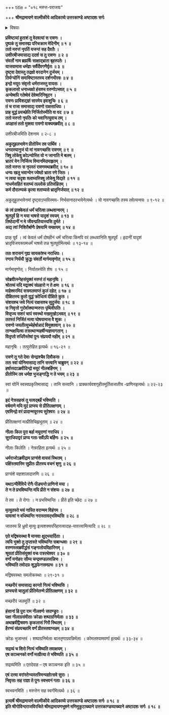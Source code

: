 +++
title = "०१८ मरुत्त-पराजयः"

+++
**श्रीमद्रामायणे वाल्मीकीये आदिकाव्ये उत्तरकाण्डे अष्टादशः सर्गः**

<details><summary>विषयाः</summary>

कदाचिद् इन्द्रादि-देव-गण-मण्डितं मरुत्त-राज-यज्ञ-वाटं प्रविष्टे रावणे  
तद्-भयाद् इन्द्रादि-देवैर् मयूर-वायसादि-रूप-परिग्रहः ॥ १ ॥  
रावणेन-युद्धाय समाहूते मरुत्ते युद्ध-संनद्धे  
संवर्त-नाम्ना पुरोधसा  
दीक्षितस्य युद्धानौचित्योक्त्या  
तत्-प्रतिनिवर्तनम् ॥ २ ॥  
निवृत्ते तस्मिन्  
रावणेन जय-घोषण-पूर्वकं निर्गमनम् ॥ ३ ॥  
ततो निज-निज-रूप-धारिभिर् इन्द्रादिभिः  
परितोषान् मयूरादीनां नाना-वरप्रदानम् ॥ ४ ॥
</details>

**प्रविष्टायां हुताशं तु वेदवत्यां स रावणः ।  
पुष्पकं तु समारुह्य परिचक्राम मेदिनीम् ॥ १ ॥  
ततो मरुत्तं नृपतिं यजन्तं सह दैवतैः ।  
उशीरबीजमासाद्य ददर्श स तु रावणः ॥ २ ॥  
संवर्तो नाम ब्रह्मर्षिः साक्षाद्भ्राता बृहस्पतेः ।  
याजयामास धर्मज्ञः सर्वैर्देवगणैर्वृतः ॥ ३ ॥  
दृष्ट्वा देवास्तु तद्रक्षो वरदानेन दुर्जयम् ।  
तिर्यग्योनिं समाविष्टास्तस्य दर्शनभीरवः ॥ ४ ॥  
इन्द्रो मयूरः संवृत्तो धर्मराजस्तु वायसः ।  
कृकलासो धनाध्यक्षो हंसश्च वरुणोऽभवत् ॥ ५ ॥  
अन्येष्वपि गतेष्वेवं देवेष्वरिनिषूदन ।  
रावणः प्राविशद्यज्ञं सारमेय इवाशुचिः ॥ ६ ॥  
तं च राजा समासाद्य रावणो राक्षसाधिपः ।  
प्राह युद्धं प्रयच्छेति निर्जितोस्मीति वा वद ॥ ७ ॥  
ततो मरुत्तो नृपतिः को भवानित्युवाच तम् ।  
अपहासं ततो मुक्त्वा रावणो वाक्यमब्रवीत् ॥ ८ ॥**

उशीरबीजमिति देशनाम ॥ २-८ ॥

**अकुतूहलभावेन प्रीतोस्मि तव पार्थिव ।  
धनदस्यानुजं यो मां नावगच्छसि रावणम् ॥ ९ ॥  
त्रिषु लोकेषु कोऽन्योस्ति यो न जानाति मे बलम् ।  
भ्रातरं येन निर्जित्य विमानमिदमाहृतम् ।  
ततो मरुत्तः स नृपस्तं रावणमथाब्रवीत् ॥ १० ॥  
धन्यः खलु भवान्येन ज्येष्ठो भ्राता रणे जितः ।  
न त्वया सदृशः श्लाघ्यस्त्रिषु लोकेषु विद्यते ॥ ११ ॥  
नाधर्मसहितं श्लाघ्यं तल्लोकं प्रतिसंहितम् ।  
कर्म दौरात्म्यकं कृत्वा श्लाघ्यसे भ्रातृनिर्जयात् ॥ १२ ॥**

अकुतूहुलभावेनमां दृष्ट्वाऽप्यविस्मय- निर्भयानादरभावेनेत्यर्थः । यो नावगच्छसि तस्य तवेत्यन्वयः ॥ ९-१२ ॥

**कं त्वं प्राक्केवलं धर्मं चरित्वा लब्धवान्वरम् ।  
श्रुतपूर्वं हि न मया भाषसे यादृशं स्वयम् ॥ १३ ॥  
तिष्ठेदानीं न मे जीवन्प्रतियास्यसि दुर्मते ।  
अद्य त्वां निशितैर्बाणैः प्रेषयामि यमक्षयम् ॥ १४ ॥**

प्राक् पूर्वं । त्वं केवलं धर्मं दोषहीनं धर्मं चरित्वा किमपि वरं लब्धवानिति श्रुतपूर्वं । इदानीं यादृशं भ्रातृविजयरूपमधर्मं भाषसे तन्न श्रुतपूर्वमित्यर्थः ॥ १३-१४ ॥

**ततः शरासनं गृह्य सायकांश्च नराधिपः ।  
रणाय निर्ययौ क्रुद्धः संवर्तो मार्गमावृणोत् ॥ १५ ॥**

मार्गमावृणोत् । निर्यातस्येति शेषः ॥ १५ ॥

**सोब्रवीत्स्नेहसंयुक्तं मरुत्तं तं महानृषिः ।  
श्रोतव्यं यदि मद्वाक्यं संप्रहारो न ते क्षमः ॥ १६ ॥  
माहेश्वरमिदं सत्रमलमाप्तं कुलं दहेत् ॥ १७ ॥  
दीक्षितस्य कुतो युद्धं क्रोधित्वं दीक्षिते कुतः ।  
संशयश्च जये नित्यं राक्षसश्च सुदुर्जयः ॥ १८ ॥  
स निवृत्तो गुरोर्वाक्यान्मरुत्तः पृथिवीपतिः ।  
विसृज्य सशरं चापं स्वस्थो मखमुखोऽभवत् ॥ १९ ॥  
ततस्तं निर्जितं मत्वा घोषयामास वै शुकः ।  
रावणो जयतीत्युच्चेर्हर्षान्नादं विमुक्तवान् ॥ २० ॥  
तान्भक्षयित्वा तत्रस्थान्महर्षीन्यज्ञमागतान् ।  
वितृप्तो रुधिरैस्तेषां पुनः संप्रययौ महीम् ॥ २१ ॥**

महानृषिः । तत्पुरोहित इत्यर्थः ॥ १६-२१ ॥

**रावणे तु गते देवाः सेन्द्राश्चैव दिवौकसः ।  
ततः स्वां योनिमासाद्य तानि सत्त्वानि चाब्रुवन् ॥ २२ ॥  
हर्षात्तदाऽब्रवीदिन्द्रो मयूरं नीलबर्हिणम् ।  
प्रीतोस्मि तव धर्मज्ञ भुजङ्गाद्धि न ते भयम् ॥ २३ ॥**

स्वां योनिं स्वस्वप्रकृतिमासाद्य । तानि सत्त्वानि । प्राक्कार्यवशगृहीतमूर्तिसजातीय -प्राणिनइत्यर्थः ॥ २२-२३ ॥

**इदं नेत्रसहस्रं तु यत्वद्बर्हे भविष्यति ।  
वर्षमाणे मयि मुदं प्राप्स्य से प्रीतिलक्षणाम् ।  
एवमिन्द्रो वरं प्रादान्मयूरस्य सुरेश्वरः ॥ २४ ॥**

प्रीतिलक्षणां मत्प्रीतिचिह्नभूताम् ॥ २४ ॥

**नीलाः किल पुरा बर्हा मयूराणां नराधिप ।  
सुराधिपाद्वरं प्राप्य गताः सर्वेऽपि बर्हिणः ॥ २५ ॥**

नीलाः किलेति । नेत्ररहिता इत्यर्थः ॥ २५ ॥

**धर्मराजोऽब्रवीद्राम प्राग्वंशे वायसं स्थितम् ।  
पक्षिंस्तवास्मि सुप्रीतः प्रीतस्य वचनं शृणु ॥ २६ ॥**

प्राग्वंशे यज्ञशालादारुणि ॥ २६ ॥

**यथाऽन्यैर्विविधै रोगैः पीड्यन्ते प्राणिनो मया ।  
ते न ते प्रभविष्यन्ति मयि प्रीते न संशयः ॥ २७ ॥**

ते तव । ते रोगाः । न प्रभविष्यन्ति । प्रीते इति च्छेदः ॥ २७ ॥

**मृत्युतस्ते भयं नास्ति वरान्मम विहंगम ।  
यावत्वां न वधिष्यन्ति नरास्तावद्भविष्यसि ॥ २८ ॥**

जातस्य हि ध्रुवो मृत्युः इत्यशक्यपरिहारत्वादाह-यावत्त्वामित्यादि ॥ २८ ॥

**एते मद्विषयस्था वै मानवाः क्षुद्भयार्दिताः ।  
त्वयि भुक्ते तु तृप्तास्ते भविष्यन्ति सबान्धवाः ॥ २९ ॥  
वरुणस्त्वब्रवीद्धंसं गङ्गातोयविहारिणम् ।  
श्रूयतां प्रीतिसंयुक्तं वचः पत्ररथेश्वर ॥ ३० ॥  
वर्णो मनोहरः सौम्य चन्द्रमण्डलसन्निभः ।  
भविष्यति तवोदग्रः शुद्धफेनसमप्रभः ॥ ३१ ॥**

मद्विषयस्थाः यमलोकस्थाः ॥ २९-३१ ॥

**मच्छरीरं समासाद्य कान्तो नित्यं भविष्यसि ।  
प्राप्स्यसे चातुलां प्रीतिमेतन्मे प्रीतिलक्षणम् ॥ ३२ ॥**

मच्छरीरं जलमूर्ति ॥ ३२ ॥

**हंसानां हि पुरा राम नीलवर्णः सपाण्डुरः ।  
पक्षा नीलाग्रसंवीताः क्रोडाः शष्पाग्रनिर्मलाः ॥ ३३ ॥  
अथाब्रवीद्वैश्रवणः कृकलासं गिरौ स्थितम् ।  
हैरण्यं संप्रयच्छामि वर्णं प्रीतस्तवाप्यहम् ॥ ३४ ॥**

क्रोडः भुजान्तरं । शष्पाग्रनिर्मलाः बालतृणाग्रवन्निर्मलाः । कोमलश्यामवर्णा इत्यर्थः ॥ ३३-३४ ॥

**सद्रव्यं च शिरो नित्यं भविष्यति तवाक्षयम् ।  
एष काञ्चनको वर्णो मत्प्रीत्या ते भविष्यति ॥ ३५ ॥**

सद्रव्यमिति ॥ एतदेवाह – एष काञ्चनक इति ॥ ३५ ॥

**एवं दत्त्वा वरांस्तेभ्यस्तस्मिन्यज्ञोत्सवे सुराः ।  
निवृत्ताः सह राज्ञा ते पुनः स्वभवनं गताः ॥ ३६ ॥**

स्वभवनमिति । मरुत्तेन सह स्वर्गमित्यर्थः ॥ ३६ ॥

**इत्यार्षे श्रीमद्रामायणे वाल्मीकीये आदिकाव्ये उत्तरकाण्डे अष्टादशः सर्गः ॥ १८ ॥  
इति श्रीगोविन्दराजविरचिते श्रीमद्रामायणभूषणे मणिमुकुटाख्याने उत्तरकाण्डव्याख्याने अष्टादशः सर्गः ॥ १८ ॥**
